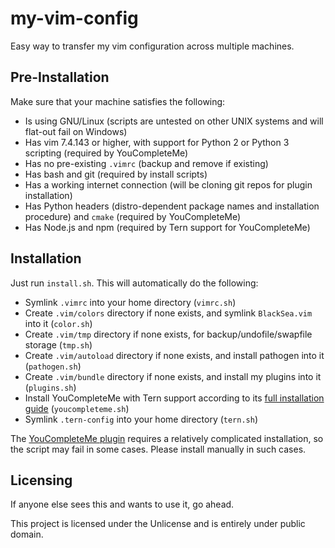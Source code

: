 # my-vim-config

Easy way to transfer my vim configuration across multiple machines.

## Pre-Installation

Make sure that your machine satisfies the following:
- Is using GNU/Linux (scripts are untested on other UNIX systems and will flat-out fail on Windows)
- Has vim 7.4.143 or higher, with support for Python 2 or Python 3 scripting (required by YouCompleteMe)
- Has no pre-existing `.vimrc` (backup and remove if existing)
- Has bash and git (required by install scripts)
- Has a working internet connection (will be cloning git repos for plugin installation)
- Has Python headers (distro-dependent package names and installation procedure) and `cmake` (required by YouCompleteMe)
- Has Node.js and npm (required by Tern support for YouCompleteMe)

## Installation

Just run `install.sh`. This will automatically do the following:
- Symlink `.vimrc` into your home directory (`vimrc.sh`)
- Create `.vim/colors` directory if none exists, and symlink `BlackSea.vim` into it (`color.sh`)
- Create `.vim/tmp` directory if none exists, for backup/undofile/swapfile storage (`tmp.sh`)
- Create `.vim/autoload` directory if none exists, and install pathogen into it (`pathogen.sh`)
- Create `.vim/bundle` directory if none exists, and install my plugins into it (`plugins.sh`)
- Install YouCompleteMe with Tern support according to its [full installation guide](https://github.com/Valloric/YouCompleteMe#full-installation-guide) (`youcompleteme.sh`)
- Symlink `.tern-config` into your home directory (`tern.sh`)

The [YouCompleteMe plugin](https://github.com/Valloric/YouCompleteMe) requires a relatively complicated installation, so the script may fail in some cases. Please install manually in such cases.

## Licensing

If anyone else sees this and wants to use it, go ahead.

This project is licensed under the Unlicense and is entirely under public domain.
